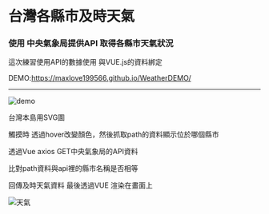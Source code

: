 # 台灣各縣市及時天氣

### 使用 中央氣象局提供API 取得各縣市天氣狀況

這次練習使用API的數據使用 與VUE.js的資料綁定


DEMO:https://maxlove199566.github.io/WeatherDEMO/

---------

![demo](https://i.imgur.com/d6AnjiG.png")

台灣本島用SVG圖

觸摸時 透過hover改變顏色，然後抓取path的資料顯示位於哪個縣市

透過Vue axios  GET中央氣象局的API資料

比對path資料與api裡的縣市名稱是否相等

回傳及時天氣資料
最後透過VUE 渲染在畫面上

![天氣](https://i.imgur.com/TMVlPpQ.png)

